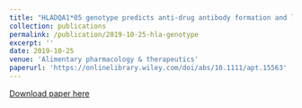 ```yaml
---
title: "HLADQA1*05 genotype predicts anti‐drug antibody formation and loss of response during infliximab therapy for inflammatory bowel disease"
collection: publications
permalink: /publication/2019-10-25-hla-genotype
excerpt: ''
date: 2019-10-25
venue: 'Alimentary pharmacology & therapeutics'
paperurl: 'https://onlinelibrary.wiley.com/doi/abs/10.1111/apt.15563'
---
```


[Download paper here](https://onlinelibrary.wiley.com/doi/abs/10.1111/apt.15563)
